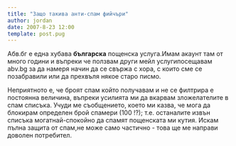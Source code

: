 ```yaml
---
title: "Защо такива анти-спам фийчъри"
author: jordan
date: 2007-8-23 12:00
template: post.pug
---
```


Абв.бг е една хубава **българска** пощенска услуга.Имам акаунт там от
много години и въпреки че ползвам други мейл услугипосещавам abv.bg за
да намеря начин да се свържа с хора, с които сме се позабравили или да
прехвъля някое старо писмо.

Неприятното е, че броят спам който получавам и не се филтрира е постоянна
величина, въпреки усилията ми да вкарвам зложелателите в спам списъка.
Учуди ме съобщението, което ми казва, че мога да блокирам определен брой
спамери (100 !?); т.е. останалите извън списъка могатнай-спокойно да
спамят пощенската ми кутия. Искам пълна защита от спам,не може само
частично - това ще ме направи доволен потребител.
